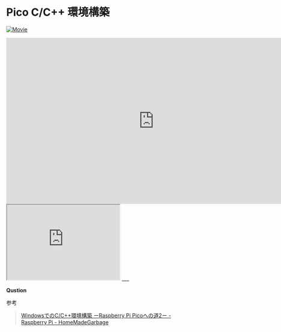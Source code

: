 # Pico C/C++ 環境構築



<a href="https://youtu.be/K0LNCunQZUw"><image src="https://youtu.be/K0LNCunQZUw" alt="Movie"></a>

<iframe width="786" height="442" src="https://www.youtube.com/embed/K0LNCunQZUw" title="YouTube video player" frameborder="0" allow="accelerometer; autoplay; clipboard-write; encrypted-media; gyroscope; picture-in-picture" allowfullscreen></iframe>

<iframe id="inlineFrameExample"
    title="Inline Frame Example"
    width="300"
    height="200"
    src="https://www.youtube.com/embed/K0LNCunQZUw">
</iframe>
___

__Qustion__

参考
>[WindowsでのC/C++環境構築 ーRaspberry Pi Picoへの道2ー - Raspberry Pi - HomeMadeGarbage](https://homemadegarbage.com/pipico02)

>[]()

>[]()
